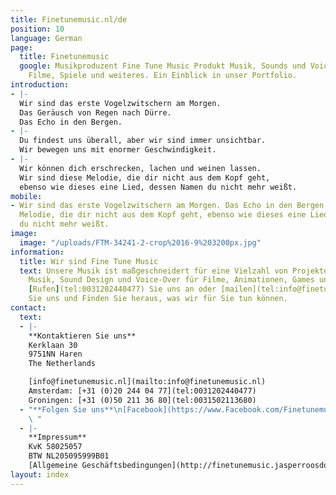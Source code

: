 ```yaml
---
title: Finetunemusic.nl/de
position: 10
language: German
page:
  title: Finetunemusic
  google: Musikproduzent Fine Tune Music Produkt Musik, Sounds und Voice-overs für  Radio-TV-Spots,
    Filme, Spiele und weiteres. Ein Einblick in unser Portfolio.
introduction:
- |-
  Wir sind das erste Vogelzwitschern am Morgen.
  Das Geräusch von Regen nach Dürre.
  Das Echo in den Bergen.
- |-
  Du findest uns überall, aber wir sind immer unsichtbar.
  Wir bewegen uns mit enormer Geschwindigkeit.
- |-
  Wir können dich erschrecken, lachen und weinen lassen.
  Wir sind diese Melodie, die dir nicht aus dem Kopf geht,
  ebenso wie dieses eine Lied, dessen Namen du nicht mehr weißt.
mobile:
- Wir sind das erste Vogelzwitschern am Morgen. Das Echo in den Bergen. Wir sind diese
  Melodie, die dir nicht aus dem Kopf geht, ebenso wie dieses eine Lied, dessen Namen
  du nicht mehr weißt.
image:
  image: "/uploads/FTM-34241-2-crop%2016-9%203200px.jpg"
information:
  title: Wir sind Fine Tune Music
  text: Unsere Musik ist maßgeschneidert für eine Vielzahl von Projekten. Wir bieten
    Musik, Sound Design und Voice-Over für Filme, Animationen, Games und Werbung an.
    [Rufen](tel:0031202440477) Sie uns an oder [mailen](tel:info@finetunemusic.nl)
    Sie uns und Finden Sie heraus, was wir für Sie tun können.
contact:
  text:
  - |-
    **Kontaktieren Sie uns**
    Kerklaan 30
    9751NN Haren
    The Netherlands

    [info@finetunemusic.nl](mailto:info@finetunemusic.nl)
    Amsterdam: [+31 (0)20 244 04 77](tel:0031202440477)
    Groningen: [+31 (0)50 211 36 80](tel:0031502113680)
  - "**Folgen Sie uns**\n[Facebook](https://www.Facebook.com/Finetunemusic.nl/)\n[Instagram](https://www.instagram.com/fine_tune_music/)\n[Twitter](https://twitter.com/FineTune_Music)
    \ "
  - |-
    **Impressum**
    KvK 58025057
    BTW NL205095999B01
    [Allgemeine Geschäftsbedingungen](http://finetunemusic.jasperroosdorp.nl/uploads/algemene_voorwaarden.pdf)
layout: index
---
```



